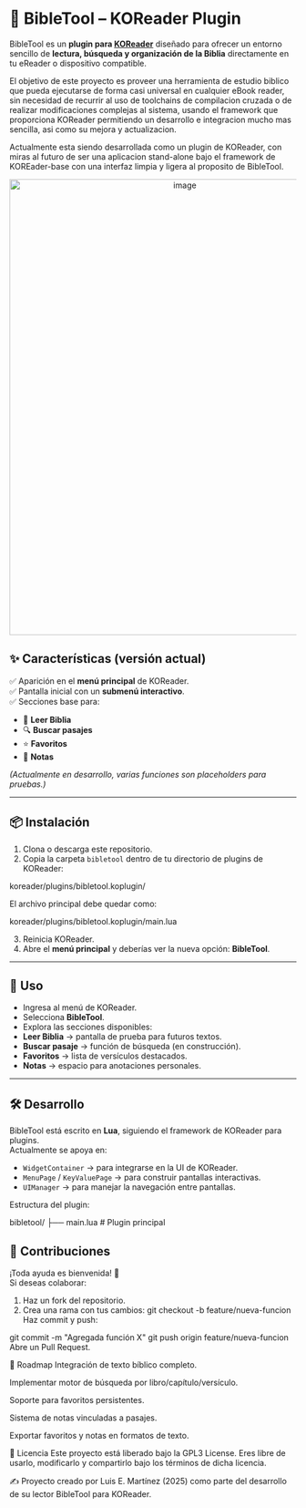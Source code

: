 
# 📖 BibleTool – KOReader Plugin

BibleTool es un **plugin para [KOReader](https://github.com/koreader/koreader)** diseñado para ofrecer un entorno sencillo de **lectura, búsqueda y organización de la Biblia** directamente en tu eReader o dispositivo compatible.

El objetivo de este proyecto es proveer una herramienta de estudio biblico que pueda ejecutarse de forma casi universal en cualquier eBook reader, sin necesidad de recurrir
al uso de toolchains de compilacion cruzada o de realizar modificaciones complejas al sistema, usando el framework que proporciona KOReader permitiendo un desarrollo e integracion mucho mas sencilla, asi como su mejora y actualizacion.

Actualmente esta siendo desarrollada como un plugin de KOReader, con miras al futuro de ser una aplicacion stand-alone bajo el framework de KOREader-base con una interfaz limpia y ligera al proposito de BibleTool.
<p align=center>
<img width="600" height="800" alt="image" src="https://github.com/user-attachments/assets/bf21b1e1-471e-4e7f-979e-12a81c3772b3" />
</p>

## ✨ Características (versión actual)

✅ Aparición en el **menú principal** de KOReader.  
✅ Pantalla inicial con un **submenú interactivo**.  
✅ Secciones base para:  
- 📖 **Leer Biblia**  
- 🔍 **Buscar pasajes**  
- ⭐ **Favoritos**  
- 📝 **Notas**  

*(Actualmente en desarrollo, varias funciones son placeholders para pruebas.)*

---

## 📦 Instalación

1. Clona o descarga este repositorio.  
2. Copia la carpeta `bibletool` dentro de tu directorio de plugins de KOReader:

koreader/plugins/bibletool.koplugin/

El archivo principal debe quedar como:

koreader/plugins/bibletool.koplugin/main.lua

3. Reinicia KOReader.  
4. Abre el **menú principal** y deberías ver la nueva opción: **BibleTool**.

---

## 🚀 Uso

- Ingresa al menú de KOReader.  
- Selecciona **BibleTool**.  
- Explora las secciones disponibles:  
- **Leer Biblia** → pantalla de prueba para futuros textos.  
- **Buscar pasaje** → función de búsqueda (en construcción).  
- **Favoritos** → lista de versículos destacados.  
- **Notas** → espacio para anotaciones personales.  

---

## 🛠️ Desarrollo

BibleTool está escrito en **Lua**, siguiendo el framework de KOReader para plugins.  
Actualmente se apoya en:

- `WidgetContainer` → para integrarse en la UI de KOReader.  
- `MenuPage` / `KeyValuePage` → para construir pantallas interactivas.  
- `UIManager` → para manejar la navegación entre pantallas.  

Estructura del plugin:

bibletool/
├── main.lua # Plugin principal

## 🤝 Contribuciones

¡Toda ayuda es bienvenida! 🙌  
Si deseas colaborar:

1. Haz un fork del repositorio.  
2. Crea una rama con tus cambios:
   git checkout -b feature/nueva-funcion
Haz commit y push:

git commit -m "Agregada función X"
git push origin feature/nueva-funcion
Abre un Pull Request.

📅 Roadmap
 Integración de texto bíblico completo.

 Implementar motor de búsqueda por libro/capítulo/versículo.

 Soporte para favoritos persistentes.

 Sistema de notas vinculadas a pasajes.

 Exportar favoritos y notas en formatos de texto.

📜 Licencia
Este proyecto está liberado bajo la GPL3 License.
Eres libre de usarlo, modificarlo y compartirlo bajo los términos de dicha licencia.

✍️ Proyecto creado por Luis E. Martínez (2025) como parte del desarrollo de su lector BibleTool para KOReader.
